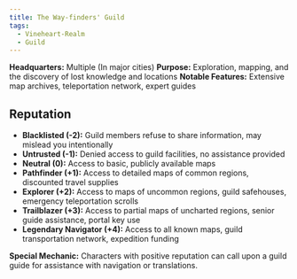 ```yaml
---
title: The Way-finders' Guild
tags:
  - Vineheart-Realm
  - Guild
---
```



**Headquarters:** Multiple (In major cities)
**Purpose:** Exploration, mapping, and the discovery of lost knowledge and locations 
**Notable Features:** Extensive map archives, teleportation network, expert guides

## Reputation

- **Blacklisted (-2):** Guild members refuse to share information, may mislead you intentionally
- **Untrusted (-1):** Denied access to guild facilities, no assistance provided
- **Neutral (0):** Access to basic, publicly available maps
- **Pathfinder (+1):** Access to detailed maps of common regions, discounted travel supplies
- **Explorer (+2):** Access to maps of uncommon regions, guild safehouses, emergency teleportation scrolls
- **Trailblazer (+3):** Access to partial maps of uncharted regions, senior guide assistance, portal key use
- **Legendary Navigator (+4):** Access to all known maps, guild transportation network, expedition funding

**Special Mechanic:** Characters with positive reputation can call upon a guild guide for assistance with navigation or translations.
